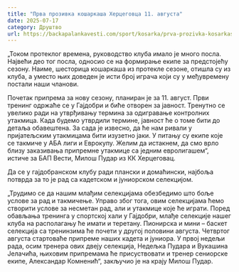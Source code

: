 ```yaml
---
title: "Прва прозивка кошаркаша Херцеговца 11. августа"
date: 2025-07-17
category: Друштво
url: https://backapalankavesti.com/sport/kosarka/prva-prozivka-kosarkasa-hercegovca-11-avgusta/
---
```


„Током протеклог времена, руководство клуба имало је много посла. Највећи део тог посла, односио се на формирање екипе за предстојећу сезону. Наиме, шесторица кошаркаша из протекле сезоне, отишла су из клуба, а уместо њих доведен је исти број играча који су у међувремену постали наши чланови.

Почетак припрема за нову сезону, планиран је за 11. август. Први тренинг одржаће се у Гајдобри и биће отворен за јавност. Тренутно се увелико ради на утврђивању термина за одигравање контролних утакмица. Када будемо утврдили термине, јавност ће о томе бити до детаља обавештена. За сада је извесно, да ће нам ривали у пријатељским утакмицама бити изузетно јаки. У питању су екипе које се такмиче у АБА лиги и Еврокупу. Желим да истакнем, да смо врло близу заказивања припремне утакмице са једним евролигашем“, истиче за БАП Вести, Милош Пудар из КК Херцеговац.

Да се у гајдобранском клубу ради плански и домаћински, најбоља потврда за то је рад са кадетском и јуниорском селекцијом.

„Трудимо се да нашим млађим селекцијама обезбедимо што боље услове за рад и такмичење. Управо због тога, овим селекцијама ћемо створити услове за несметан рад, али и утакмице које ће играти. Поред обављања тренинга у спортској хали у Гајдобри, млађе селекције нашег клуба на располагању ће имати и теретану. Пионирска и мини – баскет селекција са тренинзима ће почети у другој половини августа. Четвртог августа стартоваће припреме наших кадета и јуниора. У првој недељи рада, осим тренера ових двеју селекција, Недељка Пудара и Вукашина Јелачића, њиховим припремама ће присуствовати и тренер сениорске екипе, Александар Комненић“, закључио је на крају Милош Пудар.
